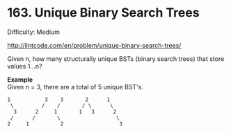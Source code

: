 # 163. Unique Binary Search Trees

Difficulty: Medium

http://lintcode.com/en/problem/unique-binary-search-trees/

Given n, how many structurally unique BSTs (binary search trees) that store values 1...n?

**Example**  
Given n = 3, there are a total of 5 unique BST's.
```
1           3    3       2      1
 \         /    /       / \      \
  3      2     1       1   3      2
 /      /       \                  \
2     1          2                  3
```
